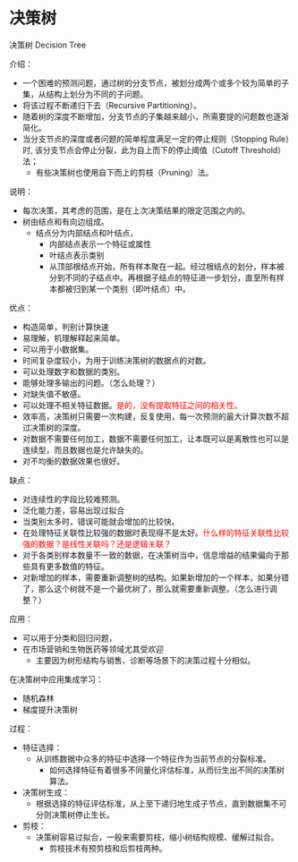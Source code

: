 # 决策树




决策树 Decision Tree

介绍：

- 一个困难的预测问题，通过树的分支节点，被划分成两个或多个较为简单的子集，从结构上划分为不同的子问题。
- 将该过程不断递归下去（Recursive Partitioning）。
- 随着树的深度不断增加，分支节点的子集越来越小，所需要提的问题数也逐渐简化。
- 当分支节点的深度或者问题的简单程度满足一定的停止规则（Stopping Rule）时, 该分支节点会停止分裂，此为自上而下的停止阈值（Cutoff Threshold）法；
  - 有些决策树也使用自下而上的剪枝（Pruning）法。


说明：

- 每次决策，其考虑的范围，是在上次决策结果的限定范围之内的。
- 树由结点和有向边组成。
  - 结点分为内部结点和叶结点，
    - 内部结点表示一个特征或属性
    - 叶结点表示类别
    - 从顶部根结点开始，所有样本聚在一起。经过根结点的划分，样本被分到不同的子结点中。再根据子结点的特征进一步划分，直至所有样本都被归到某一个类别（即叶结点）中。


优点：

- 构造简单，判别计算快速
- 易理解，机理解释起来简单。
- 可以用于小数据集。
- 时间复杂度较小，为用于训练决策树的数据点的对数。
- 可以处理数字和数据的类别。
- 能够处理多输出的问题。（怎么处理？）
- 对缺失值不敏感。
- 可以处理不相关特征数据。<span style="color:red;">是的，没有提取特征之间的相关性。</span>
- 效率高，决策树只需要一次构建，反复使用，每一次预测的最大计算次数不超过决策树的深度。
- 对数据不需要任何加工，数据不需要任何加工，让本既可以是离散性也可以是连续型，而且数据也是允许缺失的。
- 对不均衡的数据效果也很好。



缺点：

- 对连续性的字段比较难预测。
- 泛化能力差，容易出现过拟合
- 当类别太多时，错误可能就会增加的比较快。
- 在处理特征关联性比较强的数据时表现得不是太好。<span style="color:red;">什么样的特征关联性比较强的数据？是线性关联吗？还是逻辑关联？</span>
- 对于各类别样本数量不一致的数据，在决策树当中，信息增益的结果偏向于那些具有更多数值的特征。
- 对新增加的样本，需要重新调整树的结构。如果新增加的一个样本，如果分错了，那么这个树就不是一个最优树了，那么就需要重新调整。（怎么进行调整？）


应用：

- 可以用于分类和回归问题，
- 在市场营销和生物医药等领域尤其受欢迎
  - 主要因为树形结构与销售、诊断等场景下的决策过程十分相似。


在决策树中应用集成学习：

- 随机森林
- 梯度提升决策树




过程：

- 特征选择：
  - 从训练数据中众多的特征中选择一个特征作为当前节点的分裂标准。
    - 如何选择特征有着很多不同量化评估标准，从而衍生出不同的决策树算法。
- 决策树生成：
  - 根据选择的特征评估标准，从上至下递归地生成子节点，直到数据集不可分则决策树停止生长。
- 剪枝：
  - 决策树容易过拟合，一般来需要剪枝，缩小树结构规模、缓解过拟合。
    - 剪枝技术有预剪枝和后剪枝两种。
